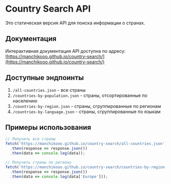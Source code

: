 # Country Search API

Это статическая версия API для поиска информации о странах.

## Документация

Интерактивная документация API доступна по адресу:
[https://manchikooo.github.io/country-search/](https://manchikooo.github.io/country-search/)

## Доступные эндпоинты

1. `/all-countries.json` - все страны
2. `/countries-by-population.json` - страны, отсортированные по населению
3. `/countries-by-region.json` - страны, сгруппированные по регионам
4. `/countries-by-language.json` - страны, сгруппированные по языкам

## Примеры использования

```javascript
// Получить все страны
fetch('https://manchikooo.github.io/country-search/all-countries.json')
  .then(response => response.json())
  .then(data => console.log(data));

// Получить страны по региону
fetch('https://manchikooo.github.io/country-search/countries-by-region.json')
  .then(response => response.json())
  .then(data => console.log(data['Europe']));
```

